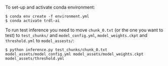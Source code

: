 To set-up and activate conda environment:

``` 
$ conda env create -f environment.yml 
$ conda activate trdl-ai
```

To run test inference you need to move `chunk_0.txt` (or the one you want to test) to `test_chunks/` and `model_config.yml`, `model_weights.ckpt` and `threshold.yml` to `model_assests/`:
```
$ python inference.py test_chunks/chunk_0.txt  model_assets/model_config.yml model_assets/model_weights.ckpt  model_assets/threshold.yml 
```